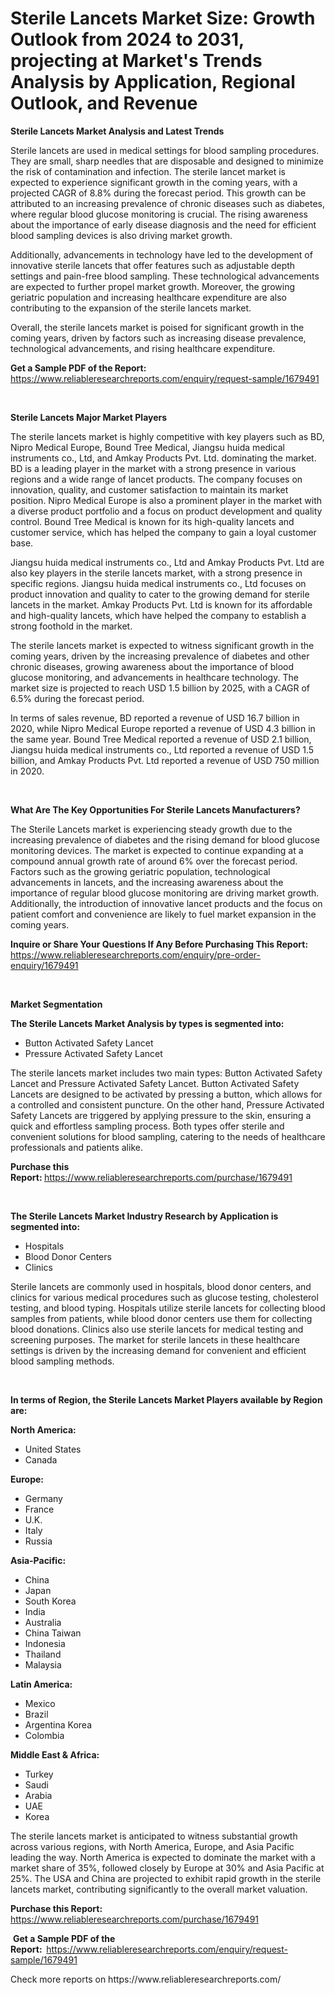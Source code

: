 <p><h1>Sterile Lancets Market Size: Growth Outlook from 2024 to 2031, projecting at Market's Trends Analysis by Application, Regional Outlook, and Revenue</h1></p><p><strong>Sterile Lancets Market Analysis and Latest Trends</strong></p>
<p><p>Sterile lancets are used in medical settings for blood sampling procedures. They are small, sharp needles that are disposable and designed to minimize the risk of contamination and infection. The sterile lancet market is expected to experience significant growth in the coming years, with a projected CAGR of 8.8% during the forecast period. This growth can be attributed to an increasing prevalence of chronic diseases such as diabetes, where regular blood glucose monitoring is crucial. The rising awareness about the importance of early disease diagnosis and the need for efficient blood sampling devices is also driving market growth.</p><p>Additionally, advancements in technology have led to the development of innovative sterile lancets that offer features such as adjustable depth settings and pain-free blood sampling. These technological advancements are expected to further propel market growth. Moreover, the growing geriatric population and increasing healthcare expenditure are also contributing to the expansion of the sterile lancets market.</p><p>Overall, the sterile lancets market is poised for significant growth in the coming years, driven by factors such as increasing disease prevalence, technological advancements, and rising healthcare expenditure.</p></p>
<p><strong>Get a Sample PDF of the Report:&nbsp;</strong> <a href="https://www.reliableresearchreports.com/enquiry/request-sample/1679491">https://www.reliableresearchreports.com/enquiry/request-sample/1679491</a></p>
<p>&nbsp;</p>
<p><strong>Sterile Lancets Major Market Players</strong></p>
<p><p>The sterile lancets market is highly competitive with key players such as BD, Nipro Medical Europe, Bound Tree Medical, Jiangsu huida medical instruments co., Ltd, and Amkay Products Pvt. Ltd. dominating the market. BD is a leading player in the market with a strong presence in various regions and a wide range of lancet products. The company focuses on innovation, quality, and customer satisfaction to maintain its market position. Nipro Medical Europe is also a prominent player in the market with a diverse product portfolio and a focus on product development and quality control. Bound Tree Medical is known for its high-quality lancets and customer service, which has helped the company to gain a loyal customer base.</p><p>Jiangsu huida medical instruments co., Ltd and Amkay Products Pvt. Ltd are also key players in the sterile lancets market, with a strong presence in specific regions. Jiangsu huida medical instruments co., Ltd focuses on product innovation and quality to cater to the growing demand for sterile lancets in the market. Amkay Products Pvt. Ltd is known for its affordable and high-quality lancets, which have helped the company to establish a strong foothold in the market.</p><p>The sterile lancets market is expected to witness significant growth in the coming years, driven by the increasing prevalence of diabetes and other chronic diseases, growing awareness about the importance of blood glucose monitoring, and advancements in healthcare technology. The market size is projected to reach USD 1.5 billion by 2025, with a CAGR of 6.5% during the forecast period.</p><p>In terms of sales revenue, BD reported a revenue of USD 16.7 billion in 2020, while Nipro Medical Europe reported a revenue of USD 4.3 billion in the same year. Bound Tree Medical reported a revenue of USD 2.1 billion, Jiangsu huida medical instruments co., Ltd reported a revenue of USD 1.5 billion, and Amkay Products Pvt. Ltd reported a revenue of USD 750 million in 2020.</p></p>
<p>&nbsp;</p>
<p><strong>What Are The Key Opportunities For Sterile Lancets Manufacturers?</strong></p>
<p><p>The Sterile Lancets market is experiencing steady growth due to the increasing prevalence of diabetes and the rising demand for blood glucose monitoring devices. The market is expected to continue expanding at a compound annual growth rate of around 6% over the forecast period. Factors such as the growing geriatric population, technological advancements in lancets, and the increasing awareness about the importance of regular blood glucose monitoring are driving market growth. Additionally, the introduction of innovative lancet products and the focus on patient comfort and convenience are likely to fuel market expansion in the coming years.</p></p>
<p><strong>Inquire or Share Your Questions If Any Before Purchasing This Report:</strong> <a href="https://www.reliableresearchreports.com/enquiry/pre-order-enquiry/1679491">https://www.reliableresearchreports.com/enquiry/pre-order-enquiry/1679491</a></p>
<p>&nbsp;</p>
<p><strong>Market Segmentation</strong></p>
<p><strong>The Sterile Lancets Market Analysis by types is segmented into:</strong></p>
<p><ul><li>Button Activated Safety Lancet</li><li>Pressure Activated Safety Lancet</li></ul></p>
<p><p>The sterile lancets market includes two main types: Button Activated Safety Lancet and Pressure Activated Safety Lancet. Button Activated Safety Lancets are designed to be activated by pressing a button, which allows for a controlled and consistent puncture. On the other hand, Pressure Activated Safety Lancets are triggered by applying pressure to the skin, ensuring a quick and effortless sampling process. Both types offer sterile and convenient solutions for blood sampling, catering to the needs of healthcare professionals and patients alike.</p></p>
<p><strong>Purchase this Report:&nbsp;</strong><a href="https://www.reliableresearchreports.com/purchase/1679491">https://www.reliableresearchreports.com/purchase/1679491</a></p>
<p>&nbsp;</p>
<p><strong>The Sterile Lancets Market Industry Research by Application is segmented into:</strong></p>
<p><ul><li>Hospitals</li><li>Blood Donor Centers</li><li>Clinics</li></ul></p>
<p><p>Sterile lancets are commonly used in hospitals, blood donor centers, and clinics for various medical procedures such as glucose testing, cholesterol testing, and blood typing. Hospitals utilize sterile lancets for collecting blood samples from patients, while blood donor centers use them for collecting blood donations. Clinics also use sterile lancets for medical testing and screening purposes. The market for sterile lancets in these healthcare settings is driven by the increasing demand for convenient and efficient blood sampling methods.</p></p>
<p>&nbsp;</p>
<p><strong>In terms of Region, the Sterile Lancets Market Players available by Region are:</strong></p>
<p>
    <p> <strong> North America: </strong>
        <ul>
            <li>United States</li>
            <li>Canada</li>
        </ul>
        </p> 
    <p> <strong> Europe: </strong>
        <ul>
            <li>Germany</li>
            <li>France</li>
            <li>U.K.</li>
            <li>Italy</li>
            <li>Russia</li>
        </ul>
        </p> 
    <p> <strong> Asia-Pacific: </strong>
        <ul>
            <li>China</li>
            <li>Japan</li>
            <li>South Korea</li>
            <li>India</li>
            <li>Australia</li>
            <li>China Taiwan</li>
            <li>Indonesia</li>
            <li>Thailand</li>
            <li>Malaysia</li>
        </ul>
        </p> 
    <p> <strong> Latin America: </strong>
        <ul>
            <li>Mexico</li>
            <li>Brazil</li>
            <li>Argentina Korea</li>
            <li>Colombia</li>
        </ul>
        </p> 
    <p> <strong> Middle East & Africa: </strong>
        <ul>
            <li>Turkey</li>
            <li>Saudi</li>
            <li>Arabia</li>
            <li>UAE</li>
            <li>Korea</li>
        </ul>
    </p>
    </p>
<p><p>The sterile lancets market is anticipated to witness substantial growth across various regions, with North America, Europe, and Asia Pacific leading the way. North America is expected to dominate the market with a market share of 35%, followed closely by Europe at 30% and Asia Pacific at 25%. The USA and China are projected to exhibit rapid growth in the sterile lancets market, contributing significantly to the overall market valuation.</p></p>
<p><strong>Purchase this Report: </strong><a href="https://www.reliableresearchreports.com/purchase/1679491">https://www.reliableresearchreports.com/purchase/1679491</a></p>
<p>&nbsp;<strong>Get a Sample PDF of the Report:&nbsp;&nbsp;</strong><a href="https://www.reliableresearchreports.com/enquiry/request-sample/1679491">https://www.reliableresearchreports.com/enquiry/request-sample/1679491</a></p>
<p><strong></strong></p>
<p>Check more reports on https://www.reliableresearchreports.com/</p>